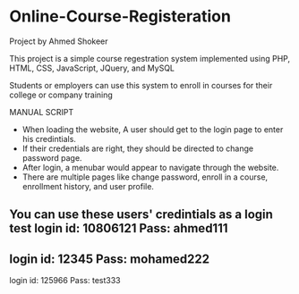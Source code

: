# Online-Course-Registeration

Project by Ahmed Shokeer

This project is a simple course regestration system implemented using PHP, HTML, CSS, JavaScript, JQuery, and MySQL

Students or employers can use this system to enroll in courses for their college or company training


MANUAL SCRIPT
- When loading the website, A user should get to the login page to enter his credintials.
- If their credentials are right, they should be directed to change password page.
- After login, a menubar would appear to navigate through the website.
- There are multiple pages like change password, enroll in a course, enrollment history, and user profile.

You can use these users' credintials as a login test
login id: 10806121
Pass: ahmed111
--------------------------
login id: 12345
Pass: mohamed222
-------------------------
login id: 125966
Pass: test333

